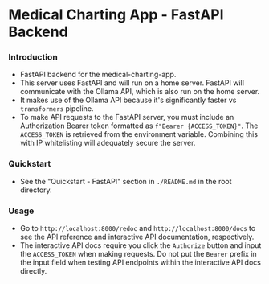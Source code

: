 # Medical Charting App - FastAPI Backend

### Introduction
- FastAPI backend for the medical-charting-app.
- This server uses FastAPI and will run on a home server. FastAPI will communicate with the Ollama API, which is also run on the home server.
- It makes use of the Ollama API because it's significantly faster vs `transformers` pipeline.
- To make API requests to the FastAPI server, you must include an Authorization Bearer token formatted as `f"Bearer {ACCESS_TOKEN}"`. The `ACCESS_TOKEN` is retrieved from the environment variable. Combining this with IP whitelisting will adequately secure the server.

### Quickstart
- See the "Quickstart - FastAPI" section in `./README.md` in the root directory.

### Usage
- Go to `http://localhost:8000/redoc` and `http://localhost:8000/docs` to see the API reference and interactive API documentation, respectively.
- The interactive API docs require you click the `Authorize` button and input the `ACCESS_TOKEN` when making requests. Do not put the `Bearer` prefix in the input field when testing API endpoints within the interactive API docs directly.

